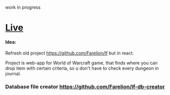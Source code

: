 
work in progress

# [Live](https://lootfinder.netlify.com/) </br>

#### Idea:
Refresh old project https://github.com/Farelion/lf but in react. </br>

Project is web-app for World of Warcraft game, that finds where you can drop item with certain criteria, so u don't have to check every dungeon in journal.</br>


### Database file creator https://github.com/Farelion/lf-db-creator
